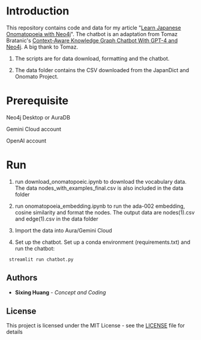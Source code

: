 

# Introduction
  

This repository contains code and data for my article "[Learn Japanese Onomatopoeia with Neo4j](https://dgg32.medium.com/learn-japanese-onomatopoeia-with-neo4j-a7306c7933ec)". The chatbot is an adaptation from Tomaz Bratanic's [Context-Aware Knowledge Graph Chatbot With GPT-4 and Neo4j](https://medium.com/neo4j/context-aware-knowledge-graph-chatbot-with-gpt-4-and-neo4j-d3a99e8ae21e). A big thank to Tomaz.

1. The scripts are for data download, formatting and the chatbot.

2. The  data folder contains the CSV downloaded from the JapanDict and Onomato Project.
  

# Prerequisite

Neo4j Desktop or AuraDB

Gemini Cloud account

OpenAI account
  

# Run
1. run download_onomatopoeic.ipynb to download the vocabulary data. The data nodes_with_examples_final.csv is also included in the data folder
  
2. run onomatopoeia_embedding.ipynb to run the ada-002 embedding, cosine similarity and format the nodes. The output data are nodes(1).csv and edge(1).csv in the data folder 

3. Import the data into Aura/Gemini Cloud

4. Set up the chatbot. Set up a conda environment (requirements.txt) and run the chatbot:

```console
 streamlit run chatbot.py
```

## Authors

  

*  **Sixing Huang** - *Concept and Coding*

  

## License

  

This project is licensed under the MIT License - see the [LICENSE](LICENSE) file for details
